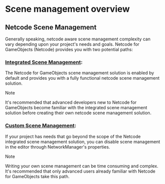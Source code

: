 # Scene management overview

## Netcode Scene Management
Generally speaking, netcode aware scene management complexity can vary depending upon your project's needs and goals. Netcode for GameObjects (Netcode) provides you with two potential paths:

### [Integrated Scene Management](using-networkscenemanager.md):
The Netcode for GameObjects scene management solution is enabled by default and provides you with a fully functional netcode scene management solution.

> [!NOTE]
> It's recommended that advanced developers new to Netcode for GameObjects become familiar with the integrated scene management solution before creating their own netcode scene management solution.

### [Custom Scene Management](custom-management.md):
If your project has needs that go beyond the scope of the Netcode integrated scene management solution, you can disable scene management in the editor through NetworkManager's properties.

> [!NOTE]
> Writing your own scene management can be time consuming and complex. It's recommended that only advanced users already familiar with Netcode for GameObjects take this path.
